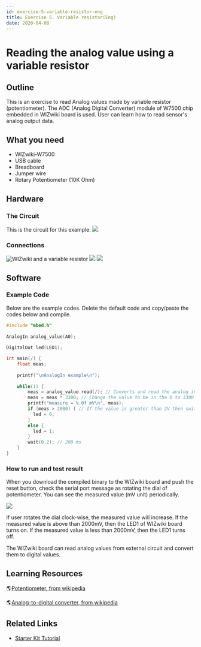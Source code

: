 ```yaml
---
id: exercise-5-variable-resistor-eng
title: Exercise 5. Variable resistor(Eng)
date: 2020-04-08
---
```



# Reading the analog value using a variable resistor

## Outline

This is an exercise to read Analog values made by variable resistor
(potentiometer). The ADC (Analog Digital Converter) module of W7500 chip
embedded in WIZwiki board is used. User can learn how to read sensor's
analog output data.


## What you need

  - WIZwiki-W7500
  - USB cable
  - Breadboard
  - Jumper wire
  - Rotary Potentiometer (10K Ohm)


## Hardware

### The Circuit

This is the circuit for this example.
![](https://d3cmhcsnvv7jc.cloudfront.net/docs/img/products/wizwiki_mbed_kit/kit_en/5_potentiometer_schem.png)


### Connections

![WIZwiki and a variable resistor](/img/products/wizwiki_mbed_kit/kit_en/5_board_all.jpg)
![](https://d3cmhcsnvv7jc.cloudfront.net/docs/img/products/wizwiki_mbed_kit/kit_en/5_board_analog1.jpg)
![](https://d3cmhcsnvv7jc.cloudfront.net/docs/img/products/wizwiki_mbed_kit/kit_en/5_board_analog2.jpg)


## Software

### Example Code

Below are the example codes. Delete the default code and copy/paste the
codes below and compile.

``` c
#include "mbed.h"
 
AnalogIn analog_value(A0);
 
DigitalOut led(LED1);

int main(/) {
    float meas;
    
    printf("\nAnalogIn example\n");
    
    while(1) {
        meas = analog_value.read(/); // Converts and read the analog input value (value from 0.0 to 1.0)
        meas = meas * 3300; // Change the value to be in the 0 to 3300 range
        printf("measure = %.0f mV\n", meas);
        if (meas > 2000) { // If the value is greater than 2V then switch the LED on
          led = 0;
        }
        else {
          led = 1;
        }
        wait(0.2); // 200 ms
    }
}
```


### How to run and test result

When you download the compiled binary to the WIZwiki board and push the
reset button, check the serial port message as rotating the dial of
potentiometer. You can see the measured value (mV unit) periodically.

![](https://d3cmhcsnvv7jc.cloudfront.net/docs/img/products/wizwiki_mbed_kit/kit_en/5_test_result.jpg)

If user rotates the dial clock-wise, the measured value will increase.
If the measured value is above than 2000mV, then the LED1 of WIZwiki
board turns on. If the measured value is less than 2000mV, then the LED1
turns off.

The WIZwiki board can read analog values from external circuit and
convert them to digital values.


## Learning Resources

🌎[Potentiometer, from wikipedia](https://en.wikipedia.org/wiki/Potentiometer)

🌎[Analog-to-digital converter, from wikipedia](https://en.wikipedia.org/wiki/Analog-to-digital_converter)


## Related Links

  * [Starter Kit Tutorial](./Tutorial-Eng.md)